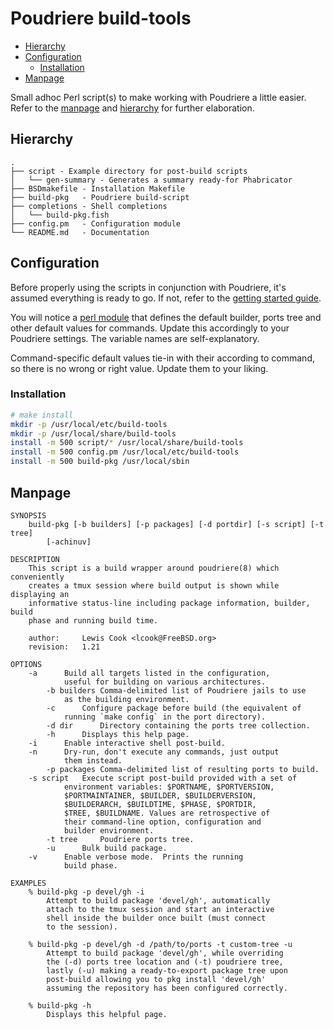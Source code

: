 # Poudriere build-tools
- [Hierarchy](#hierarchy)
- [Configuration](#configuration)
  - [Installation](#installation)
- [Manpage](#manpage)

Small adhoc Perl script(s) to make working with Poudriere a
little easier. Refer to the [manpage](#manpage) and
[hierarchy](#hierarchy) for further elaboration.

## Hierarchy 

```.
.
├── script - Example directory for post-build scripts
│   └── gen-summary - Generates a summary ready-for Phabricator
├── BSDmakefile - Installation Makefile
├── build-pkg   - Poudriere build-script
├── completions - Shell completions
│   └── build-pkg.fish
├── config.pm   - Configuration module
└── README.md   - Documentation
```

## Configuration

Before properly using the scripts in conjunction with Poudriere, it's assumed
everything is ready to go. If not, refer to the [getting started guide](../README.md).

You will notice a [perl module](config.pm) that defines the default
builder, ports tree and other default values for commands. Update this
accordingly to your Poudriere settings. The variable names are self-explanatory.

Command-specific default values tie-in with their according to command, so there
is no wrong or right value. Update them to your liking.

### Installation

```sh
# make install
mkdir -p /usr/local/etc/build-tools
mkdir -p /usr/local/share/build-tools
install -m 500 script/* /usr/local/share/build-tools
install -m 500 config.pm /usr/local/etc/build-tools
install -m 500 build-pkg /usr/local/sbin
```

## Manpage
```
SYNOPSIS
	build-pkg [-b builders] [-p packages] [-d portdir] [-s script] [-t tree]
		[-achinuv]

DESCRIPTION
	This script is a build wrapper around poudriere(8) which conveniently
	creates a tmux session where build output is shown while displaying an
	informative status-line including package information, builder, build 
	phase and running build time.

	author: 	Lewis Cook <lcook@FreeBSD.org>
	revision: 	1.21

OPTIONS
	-a 		Build all targets listed in the configuration,
			useful for building on various architectures. 
        -b builders	Comma-delimited list of Poudriere jails to use
			as the building environment.
        -c		Configure package before build (the equivalent of
			running `make config` in the port directory).
        -d dir		Directory containing the ports tree collection.
        -h		Displays this help page.
	-i		Enable interactive shell post-build.
	-n		Dry-run, don't execute any commands, just output
			them instead.
        -p packages	Comma-delimited list of resulting ports to build.
	-s script	Execute script post-build provided with a set of
			environment variables: $PORTNAME, $PORTVERSION,
			$PORTMAINTAINER, $BUILDER, $BUILDERVERSION,
			$BUILDERARCH, $BUILDTIME, $PHASE, $PORTDIR,
			$TREE, $BUILDNAME. Values are retrospective of
			their command-line option, configuration and
			builder environment.
        -t tree		Poudriere ports tree.
        -u		Bulk build package.
	-v		Enable verbose mode.  Prints the running
			build phase.

EXAMPLES
	% build-pkg -p devel/gh -i
		Attempt to build package 'devel/gh', automatically
		attach to the tmux session and start an interactive
		shell inside the builder once built (must connect
		to the session).

	% build-pkg -p devel/gh -d /path/to/ports -t custom-tree -u
		Attempt to build package 'devel/gh', while overriding
		the (-d) ports tree location and (-t) poudriere tree,
		lastly (-u) making a ready-to-export package tree upon
		post-build allowing you to pkg install 'devel/gh'
		assuming the repository has been configured correctly.
	
	% build-pkg -h
		Displays this helpful page.
```
